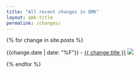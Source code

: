 ```yaml
---
title: "All recent changes in QMK"
layout: qmk-title
permalink: /changes/
---
```


{% for change in site.posts %}
<p>
  {{change.date | date: "%F"}}  - <a href="{{ change.url }}">{{ change.title }}</a> <a href="/changes/types/{{ change.category }}"><img src="https://img.shields.io/badge/{{ change.category }}--lightgrey.svg" /></a>
</p>
{% endfor %}